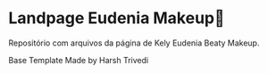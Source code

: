 # Landpage Eudenia Makeup:lipstick:
Repositório com arquivos da página de Kely Eudenia Beaty Makeup.

Base Template Made by Harsh Trivedi